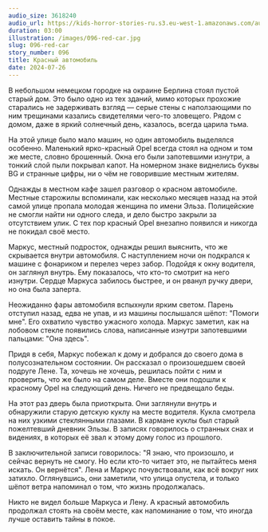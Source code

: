 ```yaml
---
audio_size: 3618240
audio_url: https://kids-horror-stories-ru.s3.eu-west-1.amazonaws.com/audio/096-red-car.mp3
duration: 03:00
illustration: /images/096-red-car.jpg
slug: 096-red-car
story_number: 096
title: Красный автомобиль
date: 2024-07-26
---
```


В небольшом немецком городке на окраине Берлина стоял пустой старый дом. Это было одно из тех зданий, мимо которых прохожие старались не задерживать взгляд — серые стены с наползающими по ним трещинами казались свидетелями чего-то зловещего. Рядом с домом, даже в яркий солнечный день, казалось, всегда царила тьма.

На этой улице было мало машин, но один автомобиль выделялся особенно. Маленький ярко-красный Opel всегда стоял на одном и том же месте, словно брошенный. Окна его были запотевшими изнутри, а тонкий слой пыли покрывал капот. На номерном знаке виднелись буквы BG и странные цифры, ни о чём не говорившие местным жителям.

Однажды в местном кафе зашел разговор о красном автомобиле. Местные старожилы вспоминали, как несколько месяцев назад на этой самой улице пропала молодая женщина по имени Эльза. Полицейские не смогли найти ни одного следа, и дело быстро закрыли за отсутствием улик. С тех пор красный Opel внезапно появился и никогда не покидал своё место.

Маркус, местный подросток, однажды решил выяснить, что же скрывается внутри автомобиля. С наступлением ночи он подкрался к машине с фонариком и перелез через забор. Подойдя к окну водителя, он заглянул внутрь. Ему показалось, что кто-то смотрит на него изнутри. Сердце Маркуса забилось быстрее, и он рванул ручку двери, но она была заперта.

Неожиданно фары автомобиля вспыхнули ярким светом. Парень отступил назад, едва не упав, и из машины послышался шёпот: "Помоги мне". Его охватило чувство ужасного холода. Маркус заметил, как на лобовом стекле появились слова, написанные изнутри запотевшими пальцами: "Она здесь".

Придя в себя, Маркус побежал к дому и добрался до своего дома в полусознательном состоянии. Он рассказал о произошедшем своей подруге Лене. Та, хочешь не хочешь, решилась пойти с ним и проверить, что же было на самом деле. Вместе они подошли к красному Opel на следующий день. Ничего не предвещало беды.

На этот раз дверь была приоткрыта. Они заглянули внутрь и обнаружили старую детскую куклу на месте водителя. Кукла смотрела на них узкими стеклянными глазами. В кармане куклы был старый пожелтевший дневник Эльзы. В записях говорилось о странных снах и видениях, в которых её звал к этому дому голос из прошлого.

В заключительной записи говорилось: "Я знаю, что произошло, и сейчас вернуть не смогу. Но если кто-то читает это, не пытайтесь меня искать. Он вернётся". Лена и Маркус почувствовали, как всё вокруг них затихло. Оглянувшись, они заметили, что улица опустела, и только шёпот ветра напоминал о том, что жизнь продолжалась.

Никто не видел больше Маркуса и Лену. А красный автомобиль продолжал стоять на своём месте, как напоминание о том, что иногда лучше оставить тайны в покое.